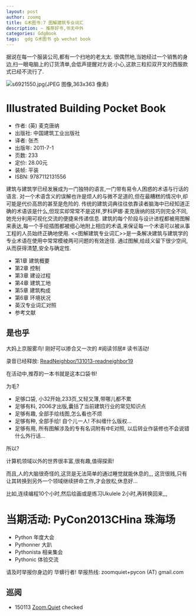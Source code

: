 ```yaml
---
layout: post
author: zoomq
title: G术图书:7 图解建筑专业词汇
description: ~ 推荐好书,书无中外
categories: GdgBook
tags:  gdg G术图书 gb wechat book
---
```



据说在每一个服装公司,都有一个扫地的老太太. 很偶然地,当她经过一个销售的身边,扫一眼电脑上的订货清单,会低声提醒对方说:小心,这款三粒扣双开叉的西服款式已经不流行了. 

![s6921550.jpg(JPEG 图像,363x363 像素)](http://img3.douban.com/lpic/s6921550.jpg)

# Illustrated Building Pocket Book


- 作者: (英) 麦克唐纳
- 出版社: 中国建筑工业出版社
- 译者: 张杰
- 出版年: 2011-7-1
- 页数: 233
- 定价: 28.00元
- 装帧: 平装
- ISBN: 9787112131556

<!--more-->


建筑与建筑学已经发展成为一门独特的语言,一门带有易令人困惑的术语与行话的语言. 对一个术语含义的误解也许是烦人的与微不足道的,但在最糟糕的情况中,却可能是代价高昂的甚至是危险的. 传统的建筑词典往往依靠读者脑海中已经知道正确的术语该是什么,但现实却常常不是这样,罗科萨娜·麦克唐纳的技巧则完全不同,她充分利用可视化交流的便捷来传递信息. 建筑的每个阶段与设计进程都被用图解来表达,每一个手绘插图都被细心地附上相应的术语,来保证每一个术语可以被从事工程的人员始终正确地使用. <<图解建筑专业词汇>>是一条解决建筑与建筑学的专业术语在使用中常常模棱两可问题的有效途径. 通过图解,给歧义留下很少空间,从而获得清楚,安全与确定性. 

- 第1章 建筑概要
- 第2章 控制
- 第3章 建设过程
- 第4章 建筑工地
- 第5章 建筑构成
- 第6章 环境状况
- 英汉专业词汇对照
- 参考文献



## 是也乎

大妈上京服雾鸟! 刚好可以掺合又一次的 #阅读邻居# 读书活动!

录音已经释放: [ReadNeighbor/131013-readneighbor19](http://zoomq.qiniudn.com/ReadNeighbor/131013-readneighbor19)


在活动中,推荐的一本书就是这本口袋书!

为毛?

- 足够口袋, 小32开始,233页,又轻又薄,带哪儿都不累
- 足够有料, 2006才出版,囊括了当前建筑行业的常见知识点
- 足够有趣, 全部手绘线图,怎么看也不烦
- 足够有种, 全部手绘! 自个儿一人! 不纠缠什么版权...
- 足够有用, 所有图解涉及的专有名词附有中E对照, 以后转业作装修也不会说错什么外行话...

所以?

计算机领域以外的世界很丰富,很有趣,值得探索!

而且,人的大脑很奇怪的,这货是无法简单的通过睡觉就能休息的,,,
这货很贱,只有让其转换到另外一个领域继续拼命工作,才会放松,休息好...

比如,连续编程10个小时,然后绘画或是练习Ukulele 2小时,再转换回来,,,




# 当期活动: PyCon2013CHina 珠海场

- Python 年度大会
- Pythonner 大趴
- Pythonista 相亲集会
- Pythonic 体验交流

请及时举报你身边的 华蠎行者!
举报热线: zoomquiet+pycon (AT) gmail.com



## 巡阅
- 150113 [Zoom.Quiet](http://zoomquiet.io/) checked






